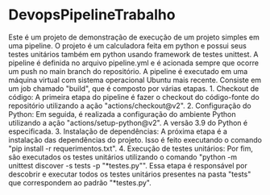 # DevopsPipelineTrabalho

Este é um projeto de demonstração de execução de um projeto simples em uma pipeline.
O projeto é um calculadora feita em python e possui seus testes unitários também em python usando framework de testes unittest.
A pipeline é definida no arquivo pipeline.yml e é acionada sempre que ocorre um push no main branch do repositório. 
A pipeline é executado em uma máquina virtual com sistema operacional Ubuntu mais recente. Consiste em um job chamado "build", que é composto por várias etapas.
      1.	Checkout de código: A primeira etapa do pipeline é fazer o checkout do código-fonte do repositório utilizando a ação "actions/checkout@v2".
      2.	Configuração do Python: Em seguida, é realizada a configuração do ambiente Python utilizando a ação "actions/setup-python@v2". A versão 3.9 do Python é especificada.
      3.	Instalação de dependências: A próxima etapa é a instalação das dependências do projeto. Isso é feito executando o comando "pip install -r requerimentos.txt".
      4.	Execução de testes unitários: Por fim, são executados os testes unitários utilizando o comando "python -m unittest discover -s tests -p "*testes.py"". Essa etapa é responsável por descobrir e executar todos os testes unitários presentes na pasta "tests" que correspondem ao padrão "*testes.py".

